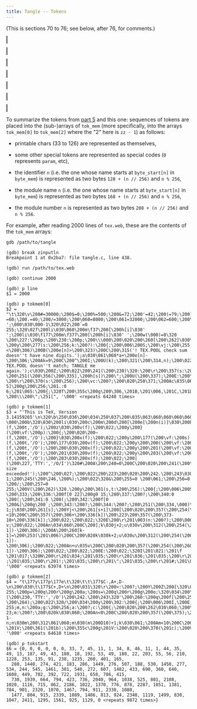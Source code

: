 ```yaml
---
title: Tangle -- Tokens
---
```


<style>
object {
    border: 2px solid grey;
    width: 100%;
}
img {
    max-width: 100%;
}
</style>


(This is sections 70 to 76; see below, after 76, for comments.)


<object type="image/svg+xml" data="tangle-070.svg"></object>


<object type="image/svg+xml" data="tangle-071.svg"></object>


<object type="image/svg+xml" data="tangle-072.svg"></object>


<object type="image/svg+xml" data="tangle-073.svg"></object>


<object type="image/svg+xml" data="tangle-074.svg"></object>


<object type="image/svg+xml" data="tangle-075.svg"></object>


<object type="image/svg+xml" data="tangle-076.svg"></object>

To summarize the tokens from [part 5](tangle-5) and this one: sequences of tokens are placed into the (sub-)arrays of `tok_mem` (more specifically, into the arrays `tok_mem[0]` to `tok_mem[2]` where the "2" here is `zz - 1`) as follows:

- printable chars (33 to 126) are represented as themselves,

- some other special tokens are represented as special codes (`0` represents `param`, etc),

- the identifier `n` (i.e. the one whose name starts at `byte_start[n]` in `byte_mem`) is represented as two bytes `128 + (n // 256)` and `n % 256`,

- the module name `n` (i.e. the one whose name starts at `byte_start[n]` in `byte_mem`) is represented as two bytes `168 + (n // 256)` and `n % 256`,

- the module number `n` is represented as two bytes `208 + (n // 256)` and `n % 256`.

For example, after reading 2000 lines of `tex.web`, these are the contents of the `tok_mem` arrays:

    gdb /path/to/tangle

    (gdb) break zinputln
    Breakpoint 1 at 0x2ba7: file tangle.c, line 438.

    (gdb) run /path/to/tex.web

    (gdb) continue 2000

    (gdb) p line
    $1 = 2000

    (gdb) p tokmem[0]
    $2 = "\t\320\v\200#=30000;\200$=0;\200%=500;\200&=72;\200'=42;\200(=79;\200)=200;\200*=6;\200+=75;\200,=20000;\200-=60;\200.=40;\200/=3000;\200\060=8000;\200\061=32000;\200\062=600;\200\063=8000;\200\064=500;\200\065=800;\200\066=40;\200\067='TeXformats:TEX.POOL                     ';\000\030\000-1\320\022\200`=0 255;\320\027\200li\030\060\200m\f37\200[\200h[i]\030' ';\200li\030\f177\200m\f377\200[\200h[i]\030' ';\200w(\000)=0\320 \200\227:\200p;\200\230:\200p;\200\\\000\200\020\200\260[\200\262]\030\200\253(\000);\200U(\200\262);\200\022\320-\200y\200\277(s:\200\256;k:\200?):\200{;\200\006\200S;\200\vj:\200\255;\200\300:\200{;\200\020j\030\200\261[s];\200Yj<\200\261[s+1]\200[\200\020\200A\200\254(\200\260[j])\032\200\210[k]\200C\200\020\200\300\030\200\222;\200^\200S;\200\022;\200U(j);\200U(k);\200\022;\200\300\030\200Z;\200S:\200\277\030\200\300;\200\022;\320\061(k<\200\226)\200B(k>\200\313)\320\065\200\020a\030\060;k\030\061;\200X\200\020\200A(\200e[n]<\200\306)\200B(\200e[n]>\200\323)\200C\200\315('! TEX.POOL check sum doesn''t have nine digits.');a\030\061\060*a+\200e[n]-\200\306;\200Ak=9\200C\200^\200I;\200U(k);\200\321(\200\314,n);\200\022;\200I:\200Aa\032}\200C\200\315('! TEX.POOL doesn''t match; TANGLE me again.');c\030\200Z;\200\022\200\241(\200\230)\320:\200\r\200\357(s:\200`);\200\006\200E;\200\020\200A\250\360\200C\200A\200\335<\200ـC\200\020\200\354;\200];\200\022;\200\355\200݀g\200\330:\200\020\200\346(\200h[s]);\200\351(\200h[s]);\200U(\200\340);\200U(\200\341);\200A\200\340=\200(\200C\200\020\200\350;\200\340\030\060;\200\022;\200A\200\341=\200(\200C\200\020\200\353;\200\341\030\060;\200\022;\200\022;\200\327:\200\020\200\351(\200h[s]);\200U(\200\341);\200A\200\341=\200(\200C\200\354;\200\022;\200\326:\200\020\200\346(\200h[s]);\200U(\200\340);\200A\200\340=\200(\200C\200\354;\200\022;\200\325:\200\\;\200\331:\200A\200\337<\200\343\200C\200\342[\200߀D\200&]\030s;\200\332:\200\020\200A\200\262<\200\061\200C\200\270(s);\200\022;\200 \200\251(\200\356[\200\335],\200h[s])\200\";\200U(\200\337);\200E:\200\022;\320?\200\r\200\370(s:\200\256);\200\vc:\200?;\200\020\250\371;\200Ac\035\060\200C\200Ac<256\200C\200\361(c);\200\365(s);\200\022;\200\361\200\020\200A\201\021=\201\017\200C\200\237;\200\366(\201\022);\200\361(\000);\200\022\320M\201\030\030\200Z;\201\031\030\200Z;\201\033\030\060;\201'[3]\030\000;\201)\200\020\201.\030\062;\201(\320O\201':\200f[0 5]\200g\200\256;\201.:0 6;\201\065:\200{;\320T\200\355c\200g\200\306,\201B,\201\006,\201C,\201D,\201E,\201F,\201G,\201H,\200\323:\200A\201\030\200C\251I;\200\030\201J:\200\020\201%;\200^\200H;\200\022;\200\031\201K:\200A\201L>0\200C\200\020\200\366(\201M);\200\365(\201N[\201L].\201O);\200\361(\201P);\200\374(\201Q);\201\021\030\201\016;\201\066;\200\022;\201R:\251S;\201T:\251U;\201V,\201W,\201X:\251Y;\201Z:\200\020\201\021\030\201\016;\201\066;\200\022;\200 \200\\\200\";\251[", '\000' <repeats 64240 times>

    (gdb) p tokmem[1]
    $3 = "'This is TeX, Version 3.14159265'\n\320\b\250\036\200\034\250\037\200\035\063\060\060\060\060\000\030-\000\200b\320\030\200li\030\200c\200m\200d\200[\200e[\200n(i)]\030\200k;\200li\030\f200\200m\f377\200[\200e[\200h[i]]\030i;\200li\030\060\200m\f176\200[\200e[\200h[i]]\030i;\320\033\200y\200z(\200\vf:\200p):\200{;\200\020\200|(f,\200t,'/O');\200z\030\200v(f);\200\022;\200y\200}(\200\vf:\200p):\200{;\200\020\200~(f,\200t,'/O');\200}\030\200x(f);\200\022;\200y\200\177(\200\vf:\200s):\200{;\200\020\200|(f,\200t,'/O');\200\177\030\200v(f);\200\022;\200y\200\200(\200\vf:\200s):\200{;\200\020\200~(f,\200t,'/O');\200\200\030\200x(f);\200\022;\200y\200\201(\200\vf:\200\202):\200{;\200\020\200|(f,\200t,'/O');\200\201\030\200v(f);\200\022;\200y\200\203(\200\vf:\200\202):\200{;\200\020\200~(f,\200t,'/O');\200\203\030\200x(f);\200\022;\200|(\200\227,'TTY:','/O/I')\320#\200A\200\240=0\200C\200\020\200\241(\200\230,'Buffer size exceeded!');\200^\200\027;\200\022\200\223\200\020\200\242.\200\243\030\200\211;\200\242.\200\244\030\200\212-1;\200\245(\200\246,\200%);\200\022\320&\200\255=0 \200\061;\200\256=0 \200/;\200\257=0 255;\200V(\200\262)\320.\200y\200\301(s,t:\200\256):\200{;\200\006\200S;\200\vj,k:\200\255;\200\300:\200{;\200\020\200\300\030\200\222;\200A\200\266(s)\032\200\266(t)\200C\200^\200S;j\030\200\261[s];k\030\200\261[t];\200Yj<\200\261[s+1]\200[\200\020\200A\200\260[j]\032\200\260[k]\200C\200^\200S;\200U(j);\200U(k);\200\022;\200\300\030\200Z;\200S:\200\301\030\200\300;\200\022;\320\062\200\034\200\314:\200p;\200\035\320\066\200\334:\200p;\200\335:0 \200\333;\200\336:\200f[0 22]\200g0 15;\200\337:\200?;\200\340:0 \200(;\200\341:0 \200(;\200\342:\200f[0 \200&]\200g\200`;\200\343:\200?;\200\344:\200?;\200\251(\200\334,\000)\320;\200\r\200\361(s:\200?);\200\006\200E;\200\vj:\200\255;\200\362:\200?;\200\020\200As\035\200\263\200Cs\030\200\363\200\223\200As<256\200C\200As<0\200Cs\030\200\363\200\223\200\020\200A\200\335>\200ـC\200\020\200\357(s);\200];\200\022;\200A(\250\360)\200C\200A\200\335<\200ـC\200\020\200\354;\200];\200\022;\200\362\030\200\364;\200\364\030-1;j\030\200\261[s];\200Yj<\200\261[s+1]\200[\200\020\200\357(\200\254(\200\260[j]));\200U(j);\200\022;\200\364\030\200\362;\200];\200\022;j\030\200\261[s];\200Yj<\200\261[s+1]\200[\200\020\200\357(\200\254(\200\260[j]));\200U(j);\200\022;\200E:\200\022;\320@\200\r\200\372(k:\200o);\200\020\200Yk>0\200[\200\020\200V(k);\200A\200\336[k]<10\200C\200\357(\200\306+\200\336[k])\200\223\200\357(\200\373-10+\200\336[k]);\200\022;\200\022;\320E\200\r\201\003(n:\200?);\200\006\200E;\200\vj,k:\200\255;u,v:\201\004;\200\020j\030\200\261[\201\005];v\030\061\060\060\060;\200X\200\020\200Yn\035v\200[\200\020\200\357(\200\254(\200\260[j]));n\030n-v;\200\022;\200An\034\060\200C\200];k\030j+2;u\030v\200\312(\200\254(\200\260[k-1])-\200\306);\200A\200\260[k-1]=\200\253(\201\006)\200C\200\020k\030k+2;u\030u\200\312(\200\254(\200\260[k-1])-\200\306);\200\022;\200An+u\035v\200C\200\020\200\357(\200\254(\200\260[k]));n\030n+u;\200\022\200\223\200\020j\030j+2;v\030v\200\312(\200\254(\200\260[j-1])-\200\306);\200\022;\200\022;\200E:\200\022;\320I\201\021:\201\f \201\017;\320N\200\r\201\034;\201\035;\200\r\201\036;\201\035;\200\r\201\t;\201\035;\200\r\201\037;\201\035;\200\r\201 ;\201\035;\200\r\201!;\201\035;\200\r\201\";\201\035;\200\r\201#;\201\035;\200\r\201$;\201\035;\200\030\200\r\201%;\201\035;\200\031\201'[4]\030\000;\201*\200\020\201.\030\063;\201)\320P\201.\030\060;\201\065\030\200\222;\320U\200\020\200\361(\201\\);\200\366(\201]);\200\366(\201^);\200A\201L>0\200C\200\361(\201_);\200A\201\030\200C\200\366(\201`);\200\366(\201a);\200\022", '\000' <repeats 63974 times>

    (gdb) p tokmem[2]
    $4 = "t\177y\177p\177e\t\320\t\t\177$C-,A+,D-\n\200\030\t\177$C+,D+\n\200\031\320\r\200>:\200?;\200Y\200Z\200[\320\023i:\200?;\320\031\200o=0 255;\200p=\200q\200r\200g\200a;\200s=\200q\200r\200g\200o;\320\034\200\r\200\204(\200\vf:\200p);\200\020\200\205(f);\200\022;\200\r\200\206(\200\vf:\200s);\200\020\200\205(f);\200\022;\200\r\200\207(\200\vf:\200\202);\200\020\200\205(f);\200\022;\200~(\200\230,'TTY:','/O')\200\242.\200\243\320'\200\260:\200q\200f[\200\255]\200g\200\257;\200\261:\200f[\200\256]\200g\200\255;\200\262:\200\255;\200\263:\200\256;\200\264:\200\255;\200\265:\200\256;\200\020\200A\200\262+\000>\200\061\200C\200\245(\200\273,\200\061-\200\264);\200\022\320/\200\034\200y\200\302:\200{;\200\006\200I,\200E;\200\vk,l:0 255;m,n:\200a;g:\200\256;a:\200?;c:\200{;\200\020\200\262\030\060;\200\263\030\060;\200\261[0]\030\060;\250\303;\250\304;\200E:\200\022;\200\035\200\020\200\237;\200\241(\200\230,\000);\200\204(\200\314);\200\302\030\200\222;\200];\200\022\320\067\200\335\030\200\326;\200\337\030\060;\200\340\030\060;\200\341\030\060;\200\241(\200\334,\000)\320<\200\r\200\365(s:\200?);\200\vj:\200\255;\200\020\200A(s\035\200\263)\200B(s<256)\200C\200\361(s)\200\223\200\020j\030\200\261[s];\200Yj<\200\261[s+1]\200[\200\020\200\361(\200\254(\200\260[j]));\200U(j);\200\022;\200\022;\200\022;\320A\200\r\200\374(n:\200?);\200\vk:0 23;m:\200?;\200\020k\030\060;\200An<0\200C\200\020\200\357(\200\375);\200An>-100000000\200C\200W(n)\200\223\200\020m\030-1-n;n\030m\200\312\061\060;m\030(m\200D10)+1;k\030\061;\200Am<10\200C\200\336[0]\030m\200\223\200\020\200\336[0]\030\060;\200U(n);\200\022;\200\022;\200\022;\200\316\200\336[k]\030n\200D10;n\030n\200\312\061\060;\200U(k);\200\320n=0;\200\372(k);\200\022;\320F\200\r\201\a;\200\vj:\200\255;\200\020j\030\200\261[\200\263];\200Yj<\200\262\200[\200\020\200\357(\200\254(\200\260[j]));\200U(j);\200\022;\200\022;\320J\201\021\030\201\017;\201'[0]\030\000;\200\022\201'[5]\030\000;\201+\200\020\201.\030\064;\201*\320Q\200\r\201\066;\200\020\200^\200\026;\200\022;\320V\200\020\201\033\030\060;\201\021\030\201\f+c-\201V;\200\361(\201b);\200\355c\200g\201V:\200\020\200\370(\201c);\200V(\200\335);\200\022;\201W:\200\370(\201d);\201X:\200\370(\201e);\200\022;\200\361(\201f);\200\354;\200\233;\200];\200\022", '\000' <repeats 64610 times>

    (gdb) p tokstart
    $6 = {0, 0, 0, 0, 0, 0, 33, 7, 45, 11, 1, 34, 8, 46, 11, 1, 44, 35, 49, 13, 187, 49, 43, 180, 18, 192, 53, 49, 180, 22, 203, 55, 56, 210, 1228, 253, 135, 91, 238, 1235, 260, 401, 165,
      280, 1440, 274, 421, 183, 286, 1449, 276, 507, 188, 530, 1450, 277, 534, 244, 545, 1461, 301, 540, 272, 607, 1482, 433, 690, 360, 640, 1608, 449, 702, 392, 722, 1931, 658, 786, 415,
      730, 1939, 664, 794, 423, 736, 2040, 964, 1038, 525, 801, 2108, 1020, 1116, 715, 862, 2186, 1022, 1370, 776, 878, 2287, 1051, 1381, 784, 901, 2320, 1070, 1467, 794, 911, 2330, 1080,
      1477, 804, 915, 2339, 1089, 1486, 813, 924, 2348, 1119, 1499, 830, 1047, 2411, 1295, 1561, 925, 1129, 0 <repeats 9872 times>}
